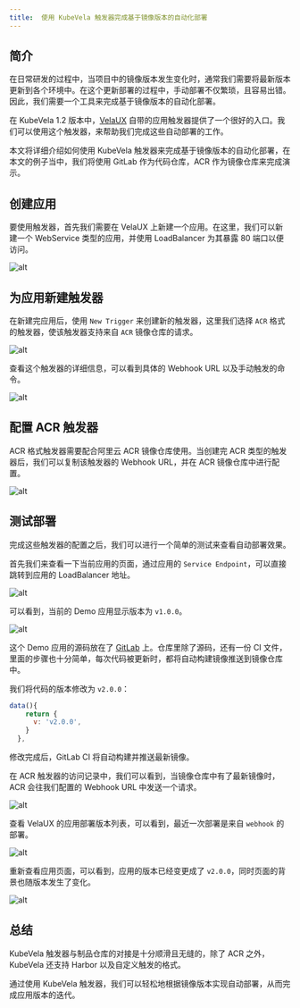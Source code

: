 ```yaml
---
title:  使用 KubeVela 触发器完成基于镜像版本的自动化部署
---
```


## 简介

在日常研发的过程中，当项目中的镜像版本发生变化时，通常我们需要将最新版本更新到各个环境中。在这个更新部署的过程中，手动部署不仅繁琐，且容易出错。因此，我们需要一个工具来完成基于镜像版本的自动化部署。

在 KubeVela 1.2 版本中，[VelaUX](../install#3-安装-velaux) 自带的应用触发器提供了一个很好的入口。我们可以使用这个触发器，来帮助我们完成这些自动部署的工作。

本文将详细介绍如何使用 KubeVela 触发器来完成基于镜像版本的自动化部署，在本文的例子当中，我们将使用 GitLab 作为代码仓库，ACR 作为镜像仓库来完成演示。

## 创建应用

要使用触发器，首先我们需要在 VelaUX 上新建一个应用。在这里，我们可以新建一个 WebService 类型的应用，并使用 LoadBalancer 为其暴露 80 端口以便访问。

![alt](../resources/acr-trigger-newapp.png)

## 为应用新建触发器

在新建完应用后，使用 `New Trigger` 来创建新的触发器，这里我们选择 `ACR` 格式的触发器，使该触发器支持来自 `ACR` 镜像仓库的请求。

![alt](../resources/acr-trigger-newtrigger.png)

查看这个触发器的详细信息，可以看到具体的 Webhook URL 以及手动触发的命令。

![alt](../resources/acr-trigger-info.png)

## 配置 ACR 触发器

ACR 格式触发器需要配合阿里云 ACR 镜像仓库使用。当创建完 ACR 类型的触发器后，我们可以复制该触发器的 Webhook URL，并在 ACR 镜像仓库中进行配置。

![alt](../resources/acr-trigger.png)

## 测试部署

完成这些触发器的配置之后，我们可以进行一个简单的测试来查看自动部署效果。

首先我们来查看一下当前应用的页面，通过应用的 `Service Endpoint`，可以直接跳转到应用的 LoadBalancer 地址。

![alt](../resources/acr-trigger-endpoints.png)

可以看到，当前的 Demo 应用显示版本为 `v1.0.0`。

![alt](../resources/acr-trigger-appv1.png)

这个 Demo 应用的源码放在了 [GitLab](https://gitlab.com/FogDong/KubeVela-GitOps-Demo-Code) 上。仓库里除了源码，还有一份 CI 文件，里面的步骤也十分简单，每次代码被更新时，都将自动构建镜像推送到镜像仓库中。

我们将代码的版本修改为 `v2.0.0`：

```javascript
data(){
    return {
      v: 'v2.0.0',
    }
  },
```

修改完成后，GitLab CI 将自动构建并推送最新镜像。

在 ACR 触发器的访问记录中，我们可以看到，当镜像仓库中有了最新镜像时，ACR 会往我们配置的 Webhook URL 中发送一个请求。

![alt](../resources/acr-trigger-acrrecord.png)

查看 VelaUX 的应用部署版本列表，可以看到，最近一次部署是来自 `webhook` 的部署。

![alt](../resources/acr-trigger-revisions.png)

重新查看应用页面，可以看到，应用的版本已经变更成了 `v2.0.0`，同时页面的背景也随版本发生了变化。

![alt](../resources/acr-trigger-appv2.png)

## 总结

KubeVela 触发器与制品仓库的对接是十分顺滑且无缝的，除了 ACR 之外，KubeVela 还支持 Harbor 以及自定义触发的格式。

通过使用 KubeVela 触发器，我们可以轻松地根据镜像版本实现自动部署，从而完成应用版本的迭代。
